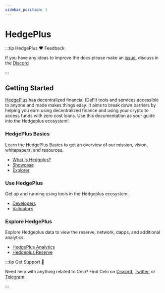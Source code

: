 ```yaml
---
sidebar_position: 1
---
```


# HedgePlus

:::tip HedgePlus ❤️ Feedback

If you have any ideas to improve the docs please make an [issue](https://github.com/hedgeplus-io/docs/issues/new), discuss in the [Discord](https://discord.gg/XUG5CHEH)

:::


## Getting Started

[HedgePlus](https://hedgeplus.io/) has decentralized financial (DeFi) tools and services accessible to anyone and made makes things easy. It aims to break down barriers by helping you earn using decentralized finance and using your crypto to access funds with zero cost loans.  Use this documentation as your guide into the Hedgeplus ecosystem!

### HedgePlus Basics

Learn the HedgePlus Basics to get an overview of our mission, vision, whitepapers, and resources.

- [What is Hedgplus?](https://www.hedgeplus.io/)
- [Showcase](https://www.hedgeplus.io/)
- [Explorer](https://www.hedgeplus.io/)


### Use HedgePlus

Get up and running using tools in the Hedgeplus ecosystem.

- [Developers](https://www.hedgeplus.io/)
- [Validators](https://www.hedgeplus.io/)


### Explore HedgePlus

Explore Hedgeplus data to view the reserve, network, dapps, and additional analytics.

- [HedgePlus Analytics](https://www.hedgeplus.io/)
- [Hedgeplus Reserve](https://www.hedgeplus.io/)



:::tip Get Support 💬

Need help with anything related to Celo? Find Celo on [Discord](https://discord.gg/XUG5CHEH), [Twitter](https://twitter.com/hedgeplus_io), or [Telegram](https://t.me/hedgeplus_io).

:::
